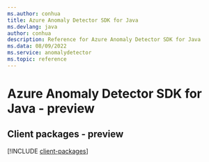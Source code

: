 ```yaml
---
ms.author: conhua
title: Azure Anomaly Detector SDK for Java
ms.devlang: java
author: conhua
description: Reference for Azure Anomaly Detector SDK for Java
ms.data: 08/09/2022
ms.service: anomalydetector
ms.topic: reference
---
```

# Azure Anomaly Detector SDK for Java - preview

## Client packages - preview
[!INCLUDE [client-packages](anomaly-detector-client-index.md)]